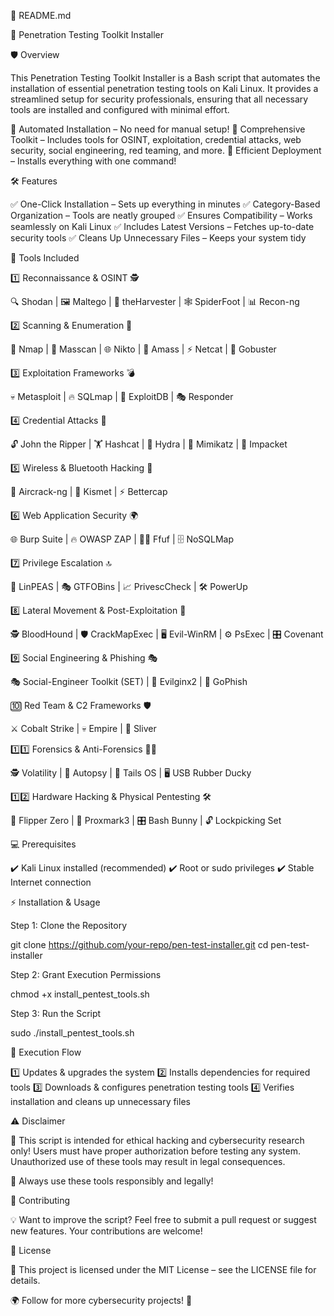 📌 README.md

🚀 Penetration Testing Toolkit Installer

🛡️ Overview

This Penetration Testing Toolkit Installer is a Bash script that automates the installation of essential penetration testing tools on Kali Linux. It provides a streamlined setup for security professionals, ensuring that all necessary tools are installed and configured with minimal effort.

🔹 Automated Installation – No need for manual setup!
🔹 Comprehensive Toolkit – Includes tools for OSINT, exploitation, credential attacks, web security, social engineering, red teaming, and more.
🔹 Efficient Deployment – Installs everything with one command!

🛠️ Features

✅ One-Click Installation – Sets up everything in minutes
✅ Category-Based Organization – Tools are neatly grouped
✅ Ensures Compatibility – Works seamlessly on Kali Linux
✅ Includes Latest Versions – Fetches up-to-date security tools
✅ Cleans Up Unnecessary Files – Keeps your system tidy

📂 Tools Included

1️⃣ Reconnaissance & OSINT 🕵️

🔍 Shodan | 🖼️ Maltego | 🔦 theHarvester | 🕸️ SpiderFoot | 📊 Recon-ng

2️⃣ Scanning & Enumeration 📡

📡 Nmap | 🚀 Masscan | 🌐 Nikto | 🔭 Amass | ⚡ Netcat | 🔎 Gobuster

3️⃣ Exploitation Frameworks 💣

💀 Metasploit | 🔥 SQLmap | 🎯 ExploitDB | 🎭 Responder

4️⃣ Credential Attacks 🔑

🔓 John the Ripper | 🏋️ Hashcat | 🌊 Hydra | 🎩 Mimikatz | 🔗 Impacket

5️⃣ Wireless & Bluetooth Hacking 📶

📡 Aircrack-ng | 📡 Kismet | ⚡ Bettercap

6️⃣ Web Application Security 🌍

🌐 Burp Suite | 🔥 OWASP ZAP | 🏴‍☠️ Ffuf | 🗄️ NoSQLMap

7️⃣ Privilege Escalation 🔝

🔺 LinPEAS | 🎭 GTFOBins | 📈 PrivescCheck | 🛠️ PowerUp

8️⃣ Lateral Movement & Post-Exploitation 🔀

🕵️ BloodHound | 🛡️ CrackMapExec | 🖥️ Evil-WinRM | ⚙️ PsExec | 🎛️ Covenant

9️⃣ Social Engineering & Phishing 🎭

🎭 Social-Engineer Toolkit (SET) | 🎣 Evilginx2 | 📧 GoPhish

🔟 Red Team & C2 Frameworks 🛡️

⚔️ Cobalt Strike | 💀 Empire | 🦊 Sliver

1️⃣1️⃣ Forensics & Anti-Forensics 🕵️‍♂️

🕵️ Volatility | 📂 Autopsy | 🔦 Tails OS | 🖥️ USB Rubber Ducky

1️⃣2️⃣ Hardware Hacking & Physical Pentesting 🛠️

🐬 Flipper Zero | 🔑 Proxmark3 | 🎛️ Bash Bunny | 🔓 Lockpicking Set

💻 Prerequisites

✔️ Kali Linux installed (recommended)
✔️ Root or sudo privileges
✔️ Stable Internet connection

⚡ Installation & Usage

Step 1: Clone the Repository

git clone https://github.com/your-repo/pen-test-installer.git
cd pen-test-installer

Step 2: Grant Execution Permissions

chmod +x install_pentest_tools.sh

Step 3: Run the Script

sudo ./install_pentest_tools.sh

🔄 Execution Flow

1️⃣ Updates & upgrades the system
2️⃣ Installs dependencies for required tools
3️⃣ Downloads & configures penetration testing tools
4️⃣ Verifies installation and cleans up unnecessary files

⚠️ Disclaimer

🚨 This script is intended for ethical hacking and cybersecurity research only! Users must have proper authorization before testing any system. Unauthorized use of these tools may result in legal consequences.

🔹 Always use these tools responsibly and legally!

🤝 Contributing

💡 Want to improve the script? Feel free to submit a pull request or suggest new features. Your contributions are welcome!

📜 License

📝 This project is licensed under the MIT License – see the LICENSE file for details.

🌍 Follow for more cybersecurity projects! 🚀
